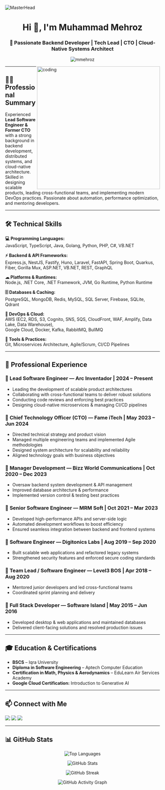 ![MasterHead](https://hrm.arcinventador.com/public/Software%20Engineer%20Workspace%20Showcase.png)

<h1 align="center">Hi 👋, I'm Muhammad Mehroz</h1>
<h3 align="center">🚀 Passionate Backend Developer | Tech Lead | CTO | Cloud-Native Systems Architect</h3>

<p align="center">
  <img src="https://komarev.com/ghpvc/?username=mmehroz&label=Profile%20Views&color=0e75b6&style=flat" alt="mmehroz" />
</p>

<img align="right" alt="coding" width="400" src="https://media.giphy.com/media/qgQUggAC3Pfv687qPC/giphy.gif">


---

## 👨‍💻 Professional Summary  
Experienced **Lead Software Engineer & Former CTO** with a strong background in backend development, distributed systems, and cloud-native architecture. Skilled in designing scalable products, leading cross-functional teams, and implementing modern DevOps practices. Passionate about automation, performance optimization, and mentoring developers.

---

## 🛠️ Technical Skills  

**💻 Programming Languages:**  
JavaScript, TypeScript, Java, Golang, Python, PHP, C#, VB.NET  

**⚡ Backend & API Frameworks:**  
Express.js, NestJS, Fastify, Huno, Laravel, FastAPI, Spring Boot, Quarkus, Fiber, Gorilla Mux, ASP.NET, VB.NET, REST, GraphQL  

**☁ Platforms & Runtimes:**  
Node.js, .NET Core, .NET Framework, JVM, Go Runtime, Python Runtime  

**🗄 Databases & Caching:**  
PostgreSQL, MongoDB, Redis, MySQL, SQL Server, Firebase, SQLite, Qdrant  

**🚀 DevOps & Cloud:**  
AWS (EC2, RDS, S3, Cognito, SNS, SQS, CloudFront, WAF, Amplify, Data Lake, Data Warehouse),  
Google Cloud, Docker, Kafka, RabbitMQ, BullMQ  

**🧰 Tools & Practices:**  
Git, Microservices Architecture, Agile/Scrum, CI/CD Pipelines  

---

## 💼 Professional Experience  

### 🔹 **Lead Software Engineer — Arc Inventador** | 2024 – Present  
- Leading the development of scalable product architectures  
- Collaborating with cross-functional teams to deliver robust solutions  
- Conducting code reviews and enforcing best practices  
- Designing cloud-native microservices & managing CI/CD pipelines  

### 🔹 **Chief Technology Officer (CTO) — Fame iTech** | May 2023 – Jun 2024  
- Directed technical strategy and product vision  
- Managed multiple engineering teams and implemented Agile methodologies  
- Designed system architecture for scalability and reliability  
- Aligned technology goals with business objectives  

### 🔹 **Manager Development — Bizz World Communications** | Oct 2020 – Dec 2023  
- Oversaw backend system development & API management  
- Improved database architecture & performance  
- Implemented version control & testing best practices  

### 🔹 **Senior Software Engineer — MRM Soft** | Oct 2021 – Mar 2023  
- Developed high-performance APIs and server-side logic  
- Automated development workflows to boost efficiency  
- Ensured seamless integration between backend and frontend systems  

### 🔹 **Software Engineer — Digitonics Labs** | Aug 2019 – Sep 2020  
- Built scalable web applications and refactored legacy systems  
- Strengthened security features and enforced secure coding standards  

### 🔹 **Team Lead / Software Engineer — Level3 BOS** | Apr 2018 – Aug 2020  
- Mentored junior developers and led cross-functional teams  
- Coordinated sprint planning and delivery  

### 🔹 **Full Stack Developer — Software Island** | May 2015 – Jun 2016  
- Developed desktop & web applications and maintained databases  
- Delivered client-facing solutions and resolved production issues  

---

## 🎓 Education & Certifications  

- **BSCS** – Iqra University  
- **Diploma in Software Engineering** – Aptech Computer Education  
- **Certification in Math, Physics & Aerodynamics** – EduLearn Air Services Academy  
- **Google Cloud Certification:** Introduction to Generative AI  

---

## 📫 Connect with Me  

<a href="mailto:cellmehroz@gmail.com"><img src="https://img.shields.io/badge/Email-D14836?style=for-the-badge&logo=gmail&logoColor=white" /></a>
<a href="https://www.linkedin.com/in/muhammad-mehroz-3b9a2312b" target="_blank"><img src="https://img.shields.io/badge/LinkedIn-0077B5?style=for-the-badge&logo=linkedin&logoColor=white" /></a>
<a href="https://github.com/mmehroz"><img src="https://img.shields.io/badge/GitHub-100000?style=for-the-badge&logo=github&logoColor=white" /></a>

---

## 📊 GitHub Stats  

<p align="center">
  <!-- Top Languages -->
  <img src="https://github-readme-stats.vercel.app/api/top-langs/?username=mmehroz&layout=compact&theme=github_dark" alt="Top Languages" />
</p>

<p align="center">
  <!-- GitHub Stats -->
  <img src="https://github-readme-stats.vercel.app/api?username=mmehroz&show_icons=true&theme=github_dark" alt="GitHub Stats" />
</p>

<p align="center">
  <!-- Streak Stats -->
  <img src="https://streak-stats.demolab.com?user=mmehroz&theme=github-dark&hide_border=true" alt="GitHub Streak" />
</p>

<p align="center">
  <!-- Activity Graph -->
  <img src="https://github-readme-activity-graph.vercel.app/graph?username=mmehroz&theme=github-dark" alt="GitHub Activity Graph" />
</p>

